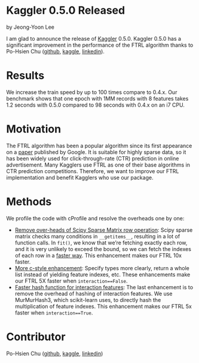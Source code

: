 # Kaggler 0.5.0 Released

by Jeong-Yoon Lee

I am glad to announce the release of [Kaggler](https://github.com/jeongyoonlee/Kaggler) 0.5.0. Kaggler 0.5.0 has a significant improvement in the performance of the FTRL algorithm thanks to Po-Hsien Chu ([github](https://github.com/stegben), [kaggle](https://www.kaggle.com/stegben), [linkedin](https://www.linkedin.com/in/benjamin-po-hsien-chu-32622687)).

# Results

We increase the train speed by up to 100 times compare to 0.4.x. Our benchmark shows that one epoch with 1MM records with 8 features takes 1.2 seconds with 0.5.0 compared to 98 seconds with 0.4.x on an i7 CPU.

# Motivation

The FTRL algorithm has been a popular algorithm since its first appearance on a [paper](http://www.jmlr.org/proceedings/papers/v15/mcmahan11b/mcmahan11b.pdf) published by Google. It is suitable for highly sparse data, so it has been widely used for click-through-rate (CTR) prediction in online advertisement. Many Kagglers use FTRL as one of their base algorithms in CTR prediction competitions. Therefore, we want to improve our FTRL implementation and benefit Kagglers who use our package.

# Methods

We profile the code with cProfile and resolve the overheads one by one:

* [Remove over-heads of Scipy Sparse Matrix row operation](https://github.com/jeongyoonlee/Kaggler/pull/21): Scipy sparse matrix checks many conditions in `__getitems__`, resulting in a lot of function calls. In `fit()`, we know that we’re fetching exactly each row, and it is very unlikely to exceed the bound, so we can fetch the indexes of each row in a [faster way](https://github.com/jeongyoonlee/Kaggler/pull/21/files#diff-68e5130bfd4c99a2d78351c2749555d9R136). This enhancement makes our FTRL 10x faster.
* [More c-style enhancement](https://github.com/jeongyoonlee/Kaggler/pull/22): Specify types more clearly, return a whole list instead of yielding feature indexes, etc. These enhancements make our FTRL 5X faster when `interaction==False`.
* [Faster hash function for interaction features](https://github.com/jeongyoonlee/Kaggler/pull/28): The last enhancement is to remove the overhead of hashing of interaction features. We use MurMurHash3, which scikit-learn uses, to directly hash the multiplication of feature indexes. This enhancement makes our FTRL 5x faster when `interaction==True`.

# Contributor

Po-Hsien Chu ([github](https://github.com/stegben), [kaggle](https://www.kaggle.com/stegben), [linkedin](https://www.linkedin.com/in/benjamin-po-hsien-chu-32622687))
